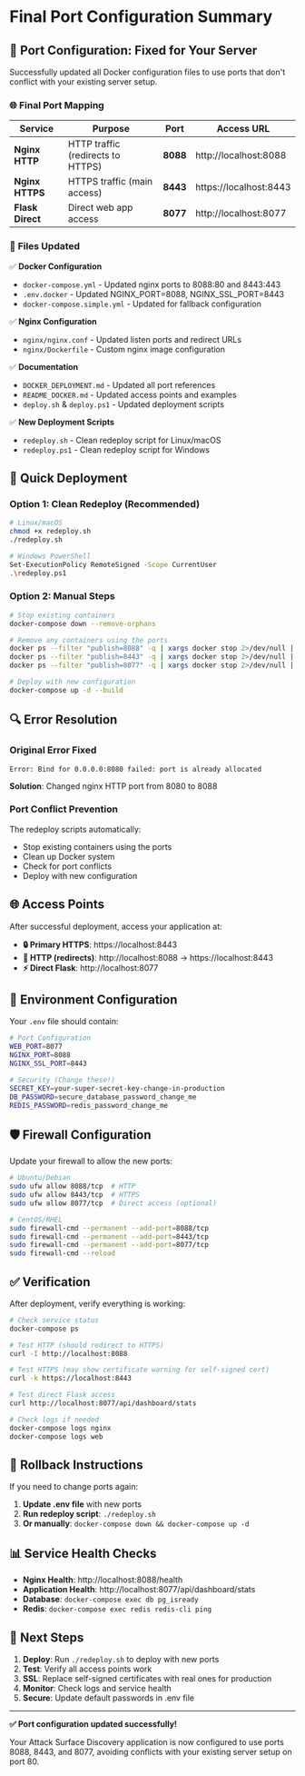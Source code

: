 # Final Port Configuration Summary

## 🔄 **Port Configuration: Fixed for Your Server**

Successfully updated all Docker configuration files to use ports that don't conflict with your existing server setup.

### 🌐 **Final Port Mapping**

| Service | Purpose | Port | Access URL |
|---------|---------|------|------------|
| **Nginx HTTP** | HTTP traffic (redirects to HTTPS) | **8088** | http://localhost:8088 |
| **Nginx HTTPS** | HTTPS traffic (main access) | **8443** | https://localhost:8443 |
| **Flask Direct** | Direct web app access | **8077** | http://localhost:8077 |

### 📝 **Files Updated**

✅ **Docker Configuration**
- `docker-compose.yml` - Updated nginx ports to 8088:80 and 8443:443
- `.env.docker` - Updated NGINX_PORT=8088, NGINX_SSL_PORT=8443
- `docker-compose.simple.yml` - Updated for fallback configuration

✅ **Nginx Configuration**
- `nginx/nginx.conf` - Updated listen ports and redirect URLs
- `nginx/Dockerfile` - Custom nginx image configuration

✅ **Documentation**
- `DOCKER_DEPLOYMENT.md` - Updated all port references
- `README_DOCKER.md` - Updated access points and examples
- `deploy.sh` & `deploy.ps1` - Updated deployment scripts

✅ **New Deployment Scripts**
- `redeploy.sh` - Clean redeploy script for Linux/macOS
- `redeploy.ps1` - Clean redeploy script for Windows

## 🚀 **Quick Deployment**

### **Option 1: Clean Redeploy (Recommended)**
```bash
# Linux/macOS
chmod +x redeploy.sh
./redeploy.sh

# Windows PowerShell
Set-ExecutionPolicy RemoteSigned -Scope CurrentUser
.\redeploy.ps1
```

### **Option 2: Manual Steps**
```bash
# Stop existing containers
docker-compose down --remove-orphans

# Remove any containers using the ports
docker ps --filter "publish=8088" -q | xargs docker stop 2>/dev/null || true
docker ps --filter "publish=8443" -q | xargs docker stop 2>/dev/null || true
docker ps --filter "publish=8077" -q | xargs docker stop 2>/dev/null || true

# Deploy with new configuration
docker-compose up -d --build
```

## 🔍 **Error Resolution**

### **Original Error Fixed**
```
Error: Bind for 0.0.0.0:8080 failed: port is already allocated
```

**Solution**: Changed nginx HTTP port from 8080 to 8088

### **Port Conflict Prevention**
The redeploy scripts automatically:
- Stop existing containers using the ports
- Clean up Docker system
- Check for port conflicts
- Deploy with new configuration

## 🌐 **Access Points**

After successful deployment, access your application at:

- **🔒 Primary HTTPS**: https://localhost:8443
- **🔄 HTTP (redirects)**: http://localhost:8088 → https://localhost:8443
- **⚡ Direct Flask**: http://localhost:8077

## 🔧 **Environment Configuration**

Your `.env` file should contain:
```bash
# Port Configuration
WEB_PORT=8077
NGINX_PORT=8088
NGINX_SSL_PORT=8443

# Security (Change these!)
SECRET_KEY=your-super-secret-key-change-in-production
DB_PASSWORD=secure_database_password_change_me
REDIS_PASSWORD=redis_password_change_me
```

## 🛡️ **Firewall Configuration**

Update your firewall to allow the new ports:

```bash
# Ubuntu/Debian
sudo ufw allow 8088/tcp  # HTTP
sudo ufw allow 8443/tcp  # HTTPS
sudo ufw allow 8077/tcp  # Direct access (optional)

# CentOS/RHEL
sudo firewall-cmd --permanent --add-port=8088/tcp
sudo firewall-cmd --permanent --add-port=8443/tcp
sudo firewall-cmd --permanent --add-port=8077/tcp
sudo firewall-cmd --reload
```

## ✅ **Verification**

After deployment, verify everything is working:

```bash
# Check service status
docker-compose ps

# Test HTTP (should redirect to HTTPS)
curl -I http://localhost:8088

# Test HTTPS (may show certificate warning for self-signed cert)
curl -k https://localhost:8443

# Test direct Flask access
curl http://localhost:8077/api/dashboard/stats

# Check logs if needed
docker-compose logs nginx
docker-compose logs web
```

## 🔄 **Rollback Instructions**

If you need to change ports again:

1. **Update .env file** with new ports
2. **Run redeploy script**: `./redeploy.sh`
3. **Or manually**: `docker-compose down && docker-compose up -d`

## 📊 **Service Health Checks**

- **Nginx Health**: http://localhost:8088/health
- **Application Health**: http://localhost:8077/api/dashboard/stats
- **Database**: `docker-compose exec db pg_isready`
- **Redis**: `docker-compose exec redis redis-cli ping`

## 🎯 **Next Steps**

1. **Deploy**: Run `./redeploy.sh` to deploy with new ports
2. **Test**: Verify all access points work
3. **SSL**: Replace self-signed certificates with real ones for production
4. **Monitor**: Check logs and service health
5. **Secure**: Update default passwords in .env file

---

**✅ Port configuration updated successfully!**

Your Attack Surface Discovery application is now configured to use ports 8088, 8443, and 8077, avoiding conflicts with your existing server setup on port 80.
